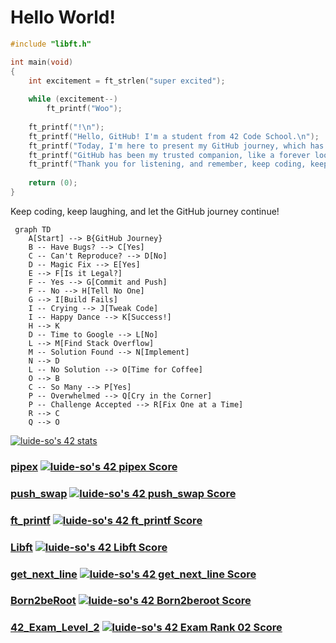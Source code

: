 # Hello World!

```c
#include "libft.h"

int main(void)
{
    int excitement = ft_strlen("super excited");
    
    while (excitement--)
        ft_printf("Woo");
    
    ft_printf("!\n");
    ft_printf("Hello, GitHub! I'm a student from 42 Code School.\n");
    ft_printf("Today, I'm here to present my GitHub journey, which has been quite an adventure!\n");
    ft_printf("GitHub has been my trusted companion, like a forever loop, always there to support me in my coding endeavors.\n");
    ft_printf("Thank you for listening, and remember, keep coding, keep pushing, and always embrace the curly braces!\n");
    
    return (0);
}
```

Keep coding, keep laughing, and let the GitHub journey continue!


```mermaid
 graph TD
    A[Start] --> B{GitHub Journey}
    B -- Have Bugs? --> C[Yes]
    C -- Can't Reproduce? --> D[No]
    D -- Magic Fix --> E[Yes]
    E --> F[Is it Legal?]
    F -- Yes --> G[Commit and Push]
    F -- No --> H[Tell No One]
    G --> I[Build Fails]
    I -- Crying --> J[Tweak Code]
    I -- Happy Dance --> K[Success!]
    H --> K
    D -- Time to Google --> L[No]
    L --> M[Find Stack Overflow]
    M -- Solution Found --> N[Implement]
    N --> D
    L -- No Solution --> O[Time for Coffee]
    O --> B
    C -- So Many --> P[Yes]
    P -- Overwhelmed --> Q[Cry in the Corner]
    P -- Challenge Accepted --> R[Fix One at a Time]
    R --> C
    Q --> O
```

[![luide-so's 42 stats](https://badge42.vercel.app/api/v2/cliz47dkj002107l6meq0v0l5/stats?cursusId=21&coalitionId=236)](https://github.com/JaeSeoKim/badge42)


### [pipex](https://github.com/LuisBalsa/pipex) [![luide-so's 42 pipex Score](https://badge42.vercel.app/api/v2/cliz47dkj002107l6meq0v0l5/project/3120120)](https://github.com/JaeSeoKim/badge42)

### [push_swap](https://github.com/LuisBalsa/push_swap) [![luide-so's 42 push_swap Score](https://badge42.vercel.app/api/v2/cliz47dkj002107l6meq0v0l5/project/3102894)](https://github.com/JaeSeoKim/badge42)

### [ft_printf](https://github.com/LuisBalsa/ft_printf) [![luide-so's 42 ft_printf Score](https://badge42.vercel.app/api/v2/cliz47dkj002107l6meq0v0l5/project/3080240)](https://github.com/JaeSeoKim/badge42)

### [Libft](https://github.com/LuisBalsa/Libft) [![luide-so's 42 Libft Score](https://badge42.vercel.app/api/v2/cliz47dkj002107l6meq0v0l5/project/3062430)](https://github.com/JaeSeoKim/badge42)

### [get_next_line](https://github.com/LuisBalsa/get_next_line) [![luide-so's 42 get_next_line Score](https://badge42.vercel.app/api/v2/cliz47dkj002107l6meq0v0l5/project/3086502)](https://github.com/JaeSeoKim/badge42)

### [Born2beRoot](https://github.com/LuisBalsa/Born2beRoot) [![luide-so's 42 Born2beroot Score](https://badge42.vercel.app/api/v2/cliz47dkj002107l6meq0v0l5/project/3090025)](https://github.com/JaeSeoKim/badge42)

### [42_Exam_Level_2](https://github.com/LuisBalsa/42_Exam_Level_2) [![luide-so's 42 Exam Rank 02 Score](https://badge42.vercel.app/api/v2/cliz47dkj002107l6meq0v0l5/project/3109774)](https://github.com/JaeSeoKim/badge42)
